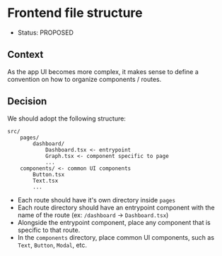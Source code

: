 # Frontend file structure

- Status: PROPOSED


## Context

As the app UI becomes more complex, it makes sense to define a convention on how to organize components / routes.


## Decision

We should adopt the following structure:
```
src/
    pages/
        dashboard/
            Dashboard.tsx <- entrypoint			  
            Graph.tsx <- component specific to page
            ...
    components/ <- common UI components
        Button.tsx
        Text.tsx
        ...
```

- Each route should have it's own directory inside `pages`
- Each route directory should have an entrypoint component with the name of the route (ex: `/dashboard` -> `Dashboard.tsx`)
- Alongside the entrypoint component, place any component that is specific to that route.
- In the `components` directory, place common UI components, such as `Text`, `Button`, `Modal`, etc.
